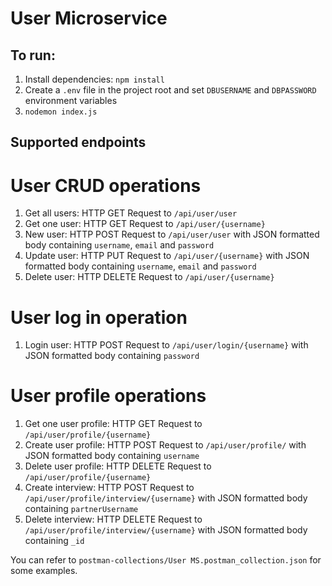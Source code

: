 # User Microservice

## To run:

1. Install dependencies: `npm install`
2. Create a `.env` file in the project root and set `DBUSERNAME` and `DBPASSWORD` environment variables
3. `nodemon index.js`

## Supported endpoints

# User CRUD operations

1. Get all users: HTTP GET Request to `/api/user/user`
2. Get one user: HTTP GET Request to `/api/user/{username}`
3. New user: HTTP POST Request to `/api/user/user` with JSON formatted body containing `username`, `email` and `password`
4. Update user: HTTP PUT Request to `/api/user/{username}` with JSON formatted body containing `username`, `email` and `password`
5. Delete user: HTTP DELETE Request to `/api/user/{username}`

# User log in operation

1. Login user: HTTP POST Request to `/api/user/login/{username}` with JSON formatted body containing `password`

# User profile operations

1. Get one user profile: HTTP GET Request to `/api/user/profile/{username}`
2. Create user profile: HTTP POST Request to `/api/user/profile/` with JSON formatted body containing `username`
3. Delete user profile: HTTP DELETE Request to `/api/user/profile/{username}`
4. Create interview: HTTP POST Request to `/api/user/profile/interview/{username}` with JSON formatted body containing `partnerUsername`
5. Delete interview: HTTP DELETE Request to `/api/user/profile/interview/{username}` with JSON formatted body containing `_id`

You can refer to `postman-collections/User MS.postman_collection.json` for some examples.
